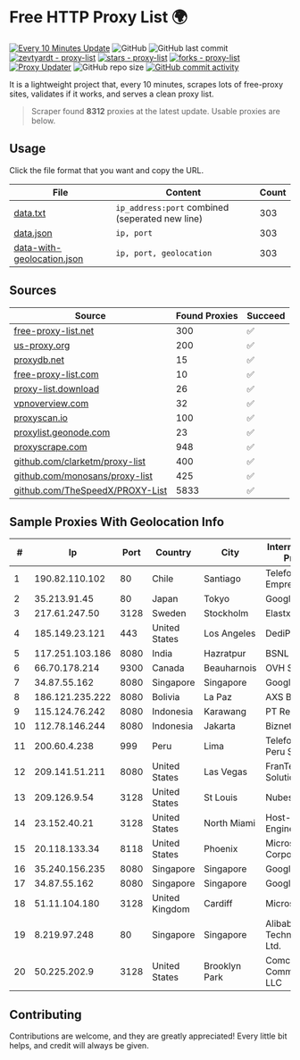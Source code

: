 
# Free HTTP Proxy List 🌍

[![Every 10 Minutes Update](https://github.com/mertguvencli/http-proxy-list/actions/workflows/main.yml/badge.svg?branch=main)](https://github.com/mertguvencli/http-proxy-list/actions/workflows/main.yml)
![GitHub](https://img.shields.io/github/license/mertguvencli/http-proxy-list)
![GitHub last commit](https://img.shields.io/github/last-commit/mertguvencli/http-proxy-list)
[![zevtyardt - proxy-list](https://img.shields.io/static/v1?label=zevtyardt&message=proxy-list&color=blue&logo=github)](https://github.com/zevtyardt/proxy-list "Go to GitHub repo")
[![stars - proxy-list](https://img.shields.io/github/stars/zevtyardt/proxy-list?style=social)](https://github.com/zevtyardt/proxy-list)
[![forks - proxy-list](https://img.shields.io/github/forks/zevtyardt/proxy-list?style=social)](https://github.com/zevtyardt/proxy-list)
[![Proxy Updater](https://github.com/zevtyardt/proxy-list/workflows/Proxy%20Updater/badge.svg)](https://github.com/zevtyardt/proxy-list/actions?query=workflow:"Proxy+Updater")
![GitHub repo size](https://img.shields.io/github/repo-size/zevtyardt/proxy-list)
[![GitHub commit activity](https://img.shields.io/github/commit-activity/m/zevtyardt/proxy-list?logo=commits)](https://github.com/zevtyardt/proxy-list/commits/main)

It is a lightweight project that, every 10 minutes, scrapes lots of free-proxy sites, validates if it works, and serves a clean proxy list.

> Scraper found **8312** proxies at the latest update. Usable proxies are below.

## Usage

Click the file format that you want and copy the URL.

|File|Content|Count|
|----|-------|-----|
|[data.txt](https://raw.githubusercontent.com/mertguvencli/http-proxy-list/main/proxy-list/data.txt)|`ip_address:port` combined (seperated new line)|303|
|[data.json](https://raw.githubusercontent.com/mertguvencli/http-proxy-list/main/proxy-list/data.json)|`ip, port`|303|
|[data-with-geolocation.json](https://raw.githubusercontent.com/mertguvencli/http-proxy-list/main/proxy-list/data-with-geolocation.json)|`ip, port, geolocation`|303|

## Sources

|Source|Found Proxies|Succeed|
|------|-------------|-------|
|[free-proxy-list.net](https://free-proxy-list.net)|300|✅|
|[us-proxy.org](https://www.us-proxy.org)|200|✅|
|[proxydb.net](http://proxydb.net)|15|✅|
|[free-proxy-list.com](https://free-proxy-list.com/?page=&port=&type%5B%5D=http&type%5B%5D=https&up_time=0&search=Search)|10|✅|
|[proxy-list.download](https://www.proxy-list.download/HTTP)|26|✅|
|[vpnoverview.com](https://vpnoverview.com/privacy/anonymous-browsing/free-proxy-servers)|32|✅|
|[proxyscan.io](https://www.proxyscan.io)|100|✅|
|[proxylist.geonode.com](https://proxylist.geonode.com/api/proxy-list?limit=300&page=1&sort_by=lastChecked&sort_type=desc&protocols=http,https)|23|✅|
|[proxyscrape.com](https://api.proxyscrape.com/v2/?request=displayproxies&protocol=http&timeout=10000&country=all&ssl=all&anonymity=all)|948|✅|
|[github.com/clarketm/proxy-list](https://raw.githubusercontent.com/clarketm/proxy-list/master/proxy-list-raw.txt)|400|✅|
|[github.com/monosans/proxy-list](https://raw.githubusercontent.com/monosans/proxy-list/main/proxies/http.txt)|425|✅|
|[github.com/TheSpeedX/PROXY-List](https://raw.githubusercontent.com/TheSpeedX/PROXY-List/master/http.txt)|5833|✅|


## Sample Proxies With Geolocation Info

|#|Ip|Port|Country|City|Internet Service Provider|
|-|--|----|-------|----|-------------------------|
|1|190.82.110.102|80|Chile|Santiago|Telefonica Empresas|
|2|35.213.91.45|80|Japan|Tokyo|Google LLC|
|3|217.61.247.50|3128|Sweden|Stockholm|Elastx AB|
|4|185.149.23.121|443|United States|Los Angeles|DediPath|
|5|117.251.103.186|8080|India|Hazratpur|BSNL Internet|
|6|66.70.178.214|9300|Canada|Beauharnois|OVH SAS|
|7|34.87.55.162|8080|Singapore|Singapore|Google LLC|
|8|186.121.235.222|8080|Bolivia|La Paz|AXS Bolivia S. A.|
|9|115.124.76.242|8080|Indonesia|Karawang|PT Remala Abadi|
|10|112.78.146.244|8080|Indonesia|Jakarta|Biznet Networks|
|11|200.60.4.238|999|Peru|Lima|Telefonica del Peru S.A.A.|
|12|209.141.51.211|8080|United States|Las Vegas|FranTech Solutions|
|13|209.126.9.54|3128|United States|St Louis|Nubes, LLC|
|14|23.152.40.21|3128|United States|North Miami|Host-Engine.com|
|15|20.118.133.34|8118|United States|Phoenix|Microsoft Corporation|
|16|35.240.156.235|8080|Singapore|Singapore|Google LLC|
|17|34.87.55.162|8080|Singapore|Singapore|Google LLC|
|18|51.11.104.180|3128|United Kingdom|Cardiff|Microsoft|
|19|8.219.97.248|80|Singapore|Singapore|Alibaba (US) Technology Co., Ltd.|
|20|50.225.202.9|3128|United States|Brooklyn Park|Comcast Cable Communications, LLC|



## Contributing

Contributions are welcome, and they are greatly appreciated! Every
little bit helps, and credit will always be given.

